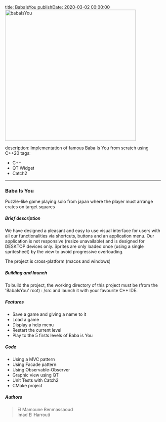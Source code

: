 
title: BabaIsYou
publishDate: 2020-03-02 00:00:00
<img width="423" alt="babaIsYou" src="https://github.com/ElMamouneBenmassaoud/babaIsYou/assets/101842968/1822701d-4bce-4491-aad4-0eab4820d670">


description: Implementation of famous Baba Is You from scratch using C++20
tags:
  - C++
  - QT Widget
  - Catch2
---

### Baba Is You

Puzzle-like game playing solo from japan where the player must arrange crates on target squares

##### Brief description

We have designed a pleasant and easy to use visual interface for users with all our functionalities via shortcuts,
buttons and an application menu. Our application is not responsive (resize unavailable) and is designed for DESKTOP
devices only. Sprites are only loaded once (using a single spritesheet) by the view to avoid progressive overloading.

The project is cross-platform (macos and windows)

##### Building and launch

To build the project, the working directory of this project must be (from the 'BabaIsYou' root) : /src and launch it with your favourite C++ IDE.

##### Features

-  Save a game and giving a name to it
-  Load a game
-  Display a help menu
-  Restart the current level
-  Play to the 5 firsts levels of Baba is You

##### Code

- Using a MVC pattern
-  Using Facade pattern
-  Using Observable-Observer
-  Graphic view using QT
-  Unit Tests with Catch2
-  CMake project

##### Authors

> El Mamoune Benmassaoud <br>
> Imad El Harrouti
